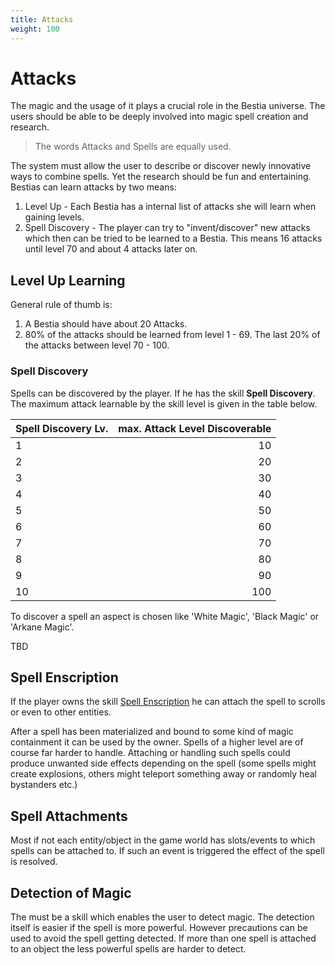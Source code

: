 ```yaml
---
title: Attacks
weight: 100
---
```

# Attacks

The magic and the usage of it plays a crucial role in the Bestia universe. The users should be able to be deeply involved
into magic spell creation and research.

> The words Attacks and Spells are equally used.

The system must allow the user to describe or discover newly innovative ways to combine spells. Yet the research should
be fun and entertaining. Bestias can learn attacks by two means:

1. Level Up - Each Bestia has a internal list of attacks she will learn when gaining levels.
2. Spell Discovery - The player can try to "invent/discover" new attacks which then can be tried to be learned to a Bestia.
   This means 16 attacks until level 70 and about 4 attacks later on.

## Level Up Learning

General rule of thumb is:

1. A Bestia should have about 20 Attacks.
2. 80% of the attacks should be learned from level 1 - 69. The last 20% of the attacks between level 70 - 100.

### Spell Discovery

Spells can be discovered by the player. If he has the skill **Spell Discovery**. The maximum attack learnable by the skill
level is given in the table below.

| Spell Discovery Lv. | max. Attack Level Discoverable |
| ------------------- | -----------------------------: |
| 1                   |                             10 |
| 2                   |                             20 |
| 3                   |                             30 |
| 4                   |                             40 |
| 5                   |                             50 |
| 6                   |                             60 |
| 7                   |                             70 |
| 8                   |                             80 |
| 9                   |                             90 |
| 10                  |                            100 |

To discover a spell an aspect is chosen like 'White Magic', 'Black Magic' or 'Arkane Magic'.

TBD

## Spell Enscription

If the player owns the skill [Spell Enscription]([/docs/mechanics/skills/#spell-enscription) he can attach the spell to
scrolls or even to other entities.

After a spell has been materialized and bound to some kind of magic containment it can be used by the owner. Spells of
a higher level are of course far harder to handle. Attaching or handling such spells could produce unwanted side effects
depending on the spell (some spells might create explosions, others might teleport something away or randomly heal
bystanders etc.)

## Spell Attachments

Most if not each entity/object in the game world has slots/events to which spells can be attached to. If such an event
is triggered the effect of the spell is resolved.

## Detection of Magic

The must be a skill which enables the user to detect magic. The detection itself is easier if the spell is more
powerful. However precautions can be used to avoid the spell getting detected. If more than one spell is attached to an
object the less powerful spells are harder to detect.
